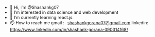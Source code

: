 - 👋 Hi, I’m @Shashankg07
- 👀 I’m interested in data science and web development
- 🌱 I’m currently learning react.js
- 📫 How to reach me gmail :- shashankgorana07@gmail.com
                     linkedin:-https://www.linkedin.com/in/shashank-gorana-090314168/

<!---
Shashankg07/Shashankg07 is a ✨ special ✨ repository because its `README.md` (this file) appears on your GitHub profile.
You can click the Preview link to take a look at your changes.
--->

